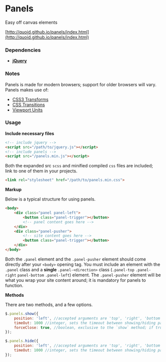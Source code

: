 # Panels
Easy off canvas elements

[http://quoid.github.io/panels/index.html](http://quoid.github.io/panels/index.html)

### Dependencies
* [**jQuery**](https://github.com/jquery/jquery)

### Notes
Panels is made for modern browsers; support for older browsers will vary. Panels makes use of:
* [CSS3 Transforms](http://caniuse.com/#feat=transforms3d)
* [CSS Transitions](http://caniuse.com/#feat=css-transitions)
* [Viewport Units](http://caniuse.com/#feat=viewport-units)

### Usage

**Include necessary files**
```html
<!-- include jquery -->
<script src="/path/to/jquery.js"></script>
<!-- include panels -->
<script src="/panels.min.js"></script>
```
Both the expanded src `scss` and minified compiled `css` files are included; link to one of them in your projects.
```html
<link rel="stylesheet" href="/path/to/panels.min.css">
```

**Markup**

Below is a typical structure for using panels. 
```html
<body>
	<div class="panel panel-left">
		<button class="panel-trigger"></button>
		<!-- panel content goes here -->
	</div>
	<div class="panel-pusher">
		<!-- site content goes here -->
		<button class="panel-trigger"></button>
	</div>
</body>
```
Both the `.panel` element and the `.panel-pusher` element should come directly after your `<body>` opening tag. You must include an element with the `.panel` class and a **single** `.panel-<direction>` class (`.panel-top` `.panel-right` `panel-bottom` `.panel-left`) element. The `.panel-pusher` element will be what you wrap your site content around; it is mandatory for panels to function.

**Methods**

There are two methods, and a few options.

```js
$.panels.show({
	position: 'left', //accepted arguments are 'top', 'right', 'bottom', 'left'
	timeOut: 1000 //integer, sets the timeout between showing/hiding panel; in ms
	forceClose: true, //boolean, exclusive to the `show` method; if true clicking on body element will not close panel - default: false
});
```

```js
$.panels.hide({
	position: 'left', //accepted arguments are 'top', 'right', 'bottom', 'left'
	timeOut: 1000 //integer, sets the timeout between showing/hiding panel; in ms - default: 350
});
```
